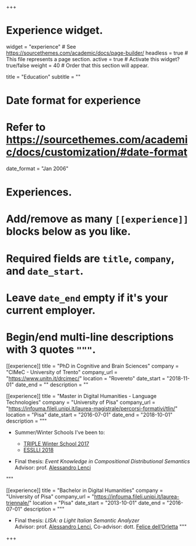 +++
# Experience widget.
widget = "experience"  # See https://sourcethemes.com/academic/docs/page-builder/
headless = true  # This file represents a page section.
active = true  # Activate this widget? true/false
weight = 40  # Order that this section will appear.

title = "Education"
subtitle = ""

# Date format for experience
#   Refer to https://sourcethemes.com/academic/docs/customization/#date-format
date_format = "Jan 2006"

# Experiences.
#   Add/remove as many `[[experience]]` blocks below as you like.
#   Required fields are `title`, `company`, and `date_start`.
#   Leave `date_end` empty if it's your current employer.
#   Begin/end multi-line descriptions with 3 quotes `"""`.

[[experience]]
  title = "PhD in Cognitive and Brain Sciences"
  company = "CIMeC - University of Trento"
  company_url = "https://www.unitn.it/drcimec/"
  location = "Rovereto"
  date_start = "2018-11-01"
  date_end = ""
  description = ""

[[experience]]
  title = "Master in Digital Humanities - Language Technologies"
  company = "University of Pisa"
  company_url = "https://infouma.fileli.unipi.it/laurea-magistrale/percorsi-formativi/tlin/"
  location = "Pisa"
  date_start = "2016-07-01"
  date_end = "2018-10-01"
  description = """
  * Summer/Winter Schools I've been to:
  
	- [TRIPLE Winter School 2017](https://triplelab.wordpress.com/programma/)
	- [ESSLLI 2018](http://esslli2018.folli.info/)
	
  * Final thesis: _Event Knowledge in Compositional Distributional Semantics_  
	Advisor: prof. [Alessandro Lenci](https://people.unipi.it/alessandro_lenci/)
 
  """
  
[[experience]]
  title = "Bachelor in Digital Humanities"
  company = "University of Pisa"
  company_url = "https://infouma.fileli.unipi.it/laurea-triennale/"
  location = "Pisa"
  date_start = "2013-10-01"
  date_end = "2016-07-01"
  description = """
  * Final thesis: _LISA: a Light Italian Semantic Analyzer_  
		Advisor: prof. [Alessandro Lenci](https://people.unipi.it/alessandro_lenci/), Co-advisor: dott. [Felice dell’Orletta](http://www.italianlp.it/people/felice-dellorletta/)
  """

+++

